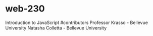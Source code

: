 # web-230
Introduction to JavaScript
#contributors
Professor Krasso - Bellevue University
Natasha Colletta - Bellevue University
